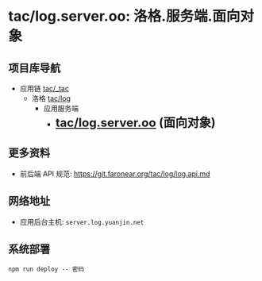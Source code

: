 # tac/log.server.oo: 洛格.服务端.面向对象

## 项目库导航

- 应用链 [tac/\_tac](https://git.faronear.org/tac/_tac)
  - 洛格 [tac/log](https://git.faronear.org/tac/log)
    - 应用服务端
      - **<font size=5>[tac/log.server.oo](https://git.faronear.org/tac/log.server.oo) (面向对象)</font>**

## 更多资料

- 前后端 API 规范: <https://git.faronear.org/tac/log/log.api.md>

## 网络地址

- 应用后台主机: `server.log.yuanjin.net`

## 系统部署

```
npm run deploy -- 密码
```
